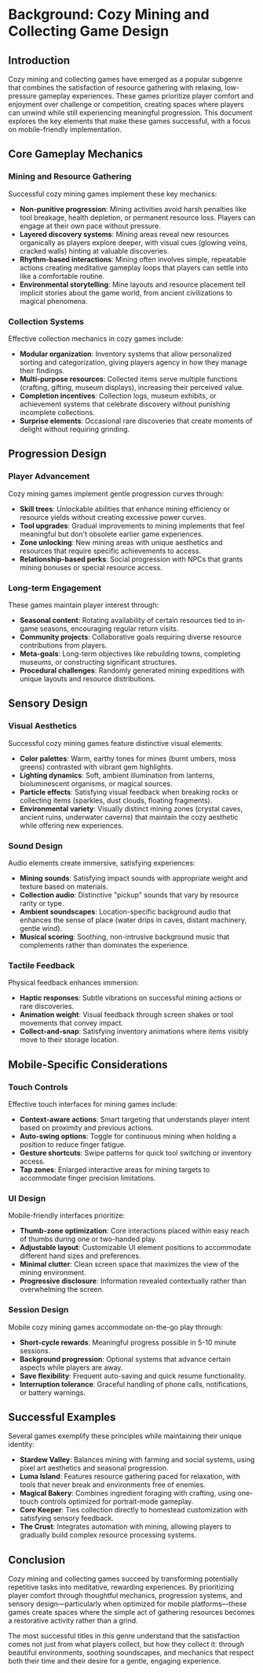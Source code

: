 # Background: Cozy Mining and Collecting Game Design

## Introduction

Cozy mining and collecting games have emerged as a popular subgenre that combines the satisfaction of resource gathering with relaxing, low-pressure gameplay experiences. These games prioritize player comfort and enjoyment over challenge or competition, creating spaces where players can unwind while still experiencing meaningful progression. This document explores the key elements that make these games successful, with a focus on mobile-friendly implementation.

## Core Gameplay Mechanics

### Mining and Resource Gathering

Successful cozy mining games implement these key mechanics:

- **Non-punitive progression**: Mining activities avoid harsh penalties like tool breakage, health depletion, or permanent resource loss. Players can engage at their own pace without pressure.
- **Layered discovery systems**: Mining areas reveal new resources organically as players explore deeper, with visual cues (glowing veins, cracked walls) hinting at valuable discoveries.
- **Rhythm-based interactions**: Mining often involves simple, repeatable actions creating meditative gameplay loops that players can settle into like a comfortable routine.
- **Environmental storytelling**: Mine layouts and resource placement tell implicit stories about the game world, from ancient civilizations to magical phenomena.

### Collection Systems

Effective collection mechanics in cozy games include:

- **Modular organization**: Inventory systems that allow personalized sorting and categorization, giving players agency in how they manage their findings.
- **Multi-purpose resources**: Collected items serve multiple functions (crafting, gifting, museum displays), increasing their perceived value.
- **Completion incentives**: Collection logs, museum exhibits, or achievement systems that celebrate discovery without punishing incomplete collections.
- **Surprise elements**: Occasional rare discoveries that create moments of delight without requiring grinding.

## Progression Design

### Player Advancement

Cozy mining games implement gentle progression curves through:

- **Skill trees**: Unlockable abilities that enhance mining efficiency or resource yields without creating excessive power curves.
- **Tool upgrades**: Gradual improvements to mining implements that feel meaningful but don't obsolete earlier game experiences.
- **Zone unlocking**: New mining areas with unique aesthetics and resources that require specific achievements to access.
- **Relationship-based perks**: Social progression with NPCs that grants mining bonuses or special resource access.

### Long-term Engagement

These games maintain player interest through:

- **Seasonal content**: Rotating availability of certain resources tied to in-game seasons, encouraging regular return visits.
- **Community projects**: Collaborative goals requiring diverse resource contributions from players.
- **Meta-goals**: Long-term objectives like rebuilding towns, completing museums, or constructing significant structures.
- **Procedural challenges**: Randomly generated mining expeditions with unique layouts and resource distributions.

## Sensory Design

### Visual Aesthetics

Successful cozy mining games feature distinctive visual elements:

- **Color palettes**: Warm, earthy tones for mines (burnt umbers, moss greens) contrasted with vibrant gem highlights.
- **Lighting dynamics**: Soft, ambient illumination from lanterns, bioluminescent organisms, or magical sources.
- **Particle effects**: Satisfying visual feedback when breaking rocks or collecting items (sparkles, dust clouds, floating fragments).
- **Environmental variety**: Visually distinct mining zones (crystal caves, ancient ruins, underwater caverns) that maintain the cozy aesthetic while offering new experiences.

### Sound Design

Audio elements create immersive, satisfying experiences:

- **Mining sounds**: Satisfying impact sounds with appropriate weight and texture based on materials.
- **Collection audio**: Distinctive "pickup" sounds that vary by resource rarity or type.
- **Ambient soundscapes**: Location-specific background audio that enhances the sense of place (water drips in caves, distant machinery, gentle wind).
- **Musical scoring**: Soothing, non-intrusive background music that complements rather than dominates the experience.

### Tactile Feedback

Physical feedback enhances immersion:

- **Haptic responses**: Subtle vibrations on successful mining actions or rare discoveries.
- **Animation weight**: Visual feedback through screen shakes or tool movements that convey impact.
- **Collect-and-snap**: Satisfying inventory animations where items visibly move to their storage location.

## Mobile-Specific Considerations

### Touch Controls

Effective touch interfaces for mining games include:

- **Context-aware actions**: Smart targeting that understands player intent based on proximity and previous actions.
- **Auto-swing options**: Toggle for continuous mining when holding a position to reduce finger fatigue.
- **Gesture shortcuts**: Swipe patterns for quick tool switching or inventory access.
- **Tap zones**: Enlarged interactive areas for mining targets to accommodate finger precision limitations.

### UI Design

Mobile-friendly interfaces prioritize:

- **Thumb-zone optimization**: Core interactions placed within easy reach of thumbs during one or two-handed play.
- **Adjustable layout**: Customizable UI element positions to accommodate different hand sizes and preferences.
- **Minimal clutter**: Clean screen space that maximizes the view of the mining environment.
- **Progressive disclosure**: Information revealed contextually rather than overwhelming the screen.

### Session Design

Mobile cozy mining games accommodate on-the-go play through:

- **Short-cycle rewards**: Meaningful progress possible in 5-10 minute sessions.
- **Background progression**: Optional systems that advance certain aspects while players are away.
- **Save flexibility**: Frequent auto-saving and quick resume functionality.
- **Interruption tolerance**: Graceful handling of phone calls, notifications, or battery warnings.

## Successful Examples

Several games exemplify these principles while maintaining their unique identity:

- **Stardew Valley**: Balances mining with farming and social systems, using pixel art aesthetics and seasonal progression.
- **Luma Island**: Features resource gathering paced for relaxation, with tools that never break and environments free of enemies.
- **Magical Bakery**: Combines ingredient foraging with crafting, using one-touch controls optimized for portrait-mode gameplay.
- **Core Keeper**: Ties collection directly to homestead customization with satisfying sensory feedback.
- **The Crust**: Integrates automation with mining, allowing players to gradually build complex resource processing systems.

## Conclusion

Cozy mining and collecting games succeed by transforming potentially repetitive tasks into meditative, rewarding experiences. By prioritizing player comfort through thoughtful mechanics, progression systems, and sensory design—particularly when optimized for mobile platforms—these games create spaces where the simple act of gathering resources becomes a restorative activity rather than a grind.

The most successful titles in this genre understand that the satisfaction comes not just from what players collect, but how they collect it: through beautiful environments, soothing soundscapes, and mechanics that respect both their time and their desire for a gentle, engaging experience.
